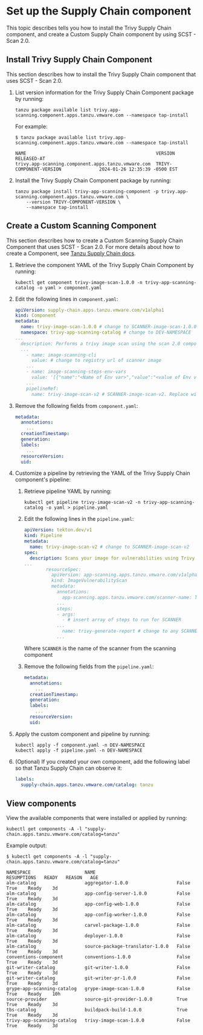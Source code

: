 # Set up the Supply Chain component

This topic describes tells you how to install the Trivy Supply Chain component, and create a Custom
Supply Chain component by using SCST - Scan 2.0.

## <a id="install-trivy-sc"></a> Install Trivy Supply Chain Component

This section describes how to install the Trivy Supply Chain component that uses SCST - Scan 2.0.

1. List version information for the Trivy Supply Chain Component package by running:

   ```console
   tanzu package available list trivy.app-scanning.component.apps.tanzu.vmware.com --namespace tap-install
   ```

   For example:

   ```console
   $ tanzu package available list trivy.app-scanning.component.apps.tanzu.vmware.com --namespace tap-install

   NAME                                                VERSION                              RELEASED-AT
   trivy.app-scanning.component.apps.tanzu.vmware.com  TRIVY-COMPONENT-VERSION              2024-01-26 12:35:39 -0500 EST
   ```

2. Install the Trivy Supply Chain Component package by running:

   ```console
   tanzu package install trivy-app-scanning-component -p trivy.app-scanning.component.apps.tanzu.vmware.com \
       --version TRIVY-COMPONENT-VERSION \
       --namespace tap-install
   ```

## <a id="customize-scan-component"></a> Create a Custom Scanning Component

This section describes how to create a Custom Scanning Supply Chain Component that uses SCST - Scan
2.0. For more details about how to create a Component, see
[Tanzu Supply Chain docs](../../supply-chain/platform-engineering/tutorials/my-first-component.hbs.md).

1. Retrieve the component YAML of the Trivy Supply Chain Component by running:

   ```console
   kubectl get component trivy-image-scan-1.0.0 -n trivy-app-scanning-catalog -o yaml > component.yaml
   ```

1. Edit the following lines in `component.yaml`:

    ```yaml
    apiVersion: supply-chain.apps.tanzu.vmware.com/v1alpha1
    kind: Component
    metadata:
      name: trivy-image-scan-1.0.0 # change to SCANNER-image-scan-1.0.0
      namespace: trivy-app-scanning-catalog # change to DEV-NAMESPACE
    ...
      description: Performs a trivy image scan using the scan 2.0 components # change trivy to SCANNER
      ...
        - name: image-scanning-cli
          value: # change to registry url of scanner image
        ...
        - name: image-scanning-steps-env-vars
          value: '[{"name":"<Name of Env var>","value":"<value of Env var>"}]' # insert env vars inside nested {}
        ...
        pipelineRef:
          name: trivy-image-scan-v2 # SCANNER-image-scan-v2. Replace with the name of the pipeline created in the next step.
    ```

1. Remove the following fields from `component.yaml`:

    ```yaml
    metadata:
      annotations:
        ...
      creationTimestamp:
      generation:
      labels:
        ...
      resourceVersion:
      uid:
    ```

1. Customize a pipeline by retrieving the YAML of the Trivy Supply Chain component's pipeline:

   1. Retrieve pipeline YAML by running:

      ```console
      kubectl get pipeline trivy-image-scan-v2 -n trivy-app-scanning-catalog -o yaml > pipeline.yaml
      ```

   1. Edit the following lines in the `pipeline.yaml`:

      ```yaml
      apiVersion: tekton.dev/v1
      kind: Pipeline
      metadata:
        name: trivy-image-scan-v2 # change to SCANNER-image-scan-v2
      spec:
        description: Scans your image for vulnerabilities using Trivy # change Trivy to SCANNER
      ...
              resourceSpec:
                apiVersion: app-scanning.apps.tanzu.vmware.com/v1alpha1
                kind: ImageVulnerabilityScan
                metadata:
                  annotations:
                    app-scanning.apps.tanzu.vmware.com/scanner-name: Trivy # change to SCANNER
                  ...
                  steps:
                  - args:
                    - # insert array of steps to run for SCANNER
                  ...
                    name: trivy-generate-report # change to any SCANNER
                  ...
      ```

      Where `SCANNER` is the name of the scanner from the scanning component

   1. Remove the following fields from the `pipeline.yaml`:

      ```yaml
      metadata:
        annotations:
          ...
        creationTimestamp:
        generation:
        labels:
          ...
        resourceVersion:
        uid:
      ```

1. Apply the custom component and pipeline by running:

   ```console
   kubectl apply -f component.yaml -n DEV-NAMESPACE
   kubectl apply -f pipeline.yaml -n DEV-NAMESPACE
   ```

1. (Optional) If you created your own component, add the following label so that Tanzu Supply Chain
   can observe it:

    ```yaml
    labels:
      supply-chain.apps.tanzu.vmware.com/catalog: tanzu
    ```

## <a id="how-to-view-component"></a> View components

View the available components that were installed or applied by running:

```console
kubectl get components -A -l "supply-chain.apps.tanzu.vmware.com/catalog=tanzu"
```

Example output:

```console
$ kubectl get components -A -l "supply-chain.apps.tanzu.vmware.com/catalog=tanzu"

NAMESPACE                    NAME                              RESUMPTIONS   READY   REASON   AGE
alm-catalog                  aggregator-1.0.0                  False         True    Ready    3d
alm-catalog                  app-config-server-1.0.0           False         True    Ready    3d
alm-catalog                  app-config-web-1.0.0              False         True    Ready    3d
alm-catalog                  app-config-worker-1.0.0           False         True    Ready    3d
alm-catalog                  carvel-package-1.0.0              False         True    Ready    3d
alm-catalog                  deployer-1.0.0                    False         True    Ready    3d
alm-catalog                  source-package-translator-1.0.0   False         True    Ready    3d
conventions-component        conventions-1.0.0                 False         True    Ready    3d
git-writer-catalog           git-writer-1.0.0                  False         True    Ready    3d
git-writer-catalog           git-writer-pr-1.0.0               False         True    Ready    3d
grype-app-scanning-catalog   grype-image-scan-1.0.0            False         True    Ready    10h
source-provider              source-git-provider-1.0.0         True          True    Ready    3d
tbs-catalog                  buildpack-build-1.0.0             True          True    Ready    3d
trivy-app-scanning-catalog   trivy-image-scan-1.0.0            False         True    Ready    3d
```
